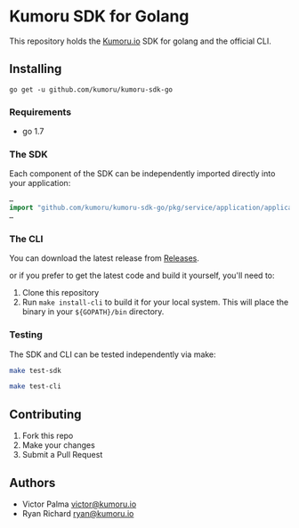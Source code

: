 # Kumoru SDK for Golang

This repository holds the [Kumoru.io](https://kumoru.io) SDK for golang and the official CLI.

## Installing

```shell
go get -u github.com/kumoru/kumoru-sdk-go
```

### Requirements

* go 1.7

### The SDK

Each component of the SDK can be independently imported directly into your application:

```go
…
import "github.com/kumoru/kumoru-sdk-go/pkg/service/application/application
…
```

### The CLI

You can download the latest release from [Releases](https://github.com/kumoru/kumoru-sdk-go/releases).

or if you prefer to get the latest code and build it yourself, you'll need to:

1. Clone this repository
2. Run `make install-cli` to build it for your local system. This will place the binary in your `${GOPATH}/bin` directory.

### Testing

The SDK and CLI can be tested independently via make:

```bash
make test-sdk
```

```bash
make test-cli
```

## Contributing

1. Fork this repo
1. Make your changes
1. Submit a Pull Request

## Authors

* Victor Palma <victor@kumoru.io>
* Ryan Richard <ryan@kumoru.io>

